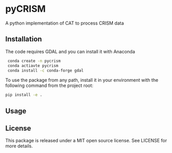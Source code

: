 # pyCRISM
A python implementation of CAT to process CRISM data

## Installation

The code requires GDAL and you can install it with Anaconda
```bash
 conda create -n pycrism
 conda actiavte pycrism
 conda install -c conda-forge gdal
```

To use the package from any path, install it in your environment with the following command from the project root:
```bash
pip install -e .
```
## Usage



## License
This package is released under a MIT open source license. See LICENSE for more details.